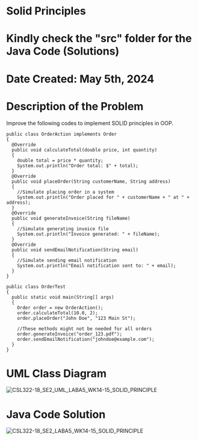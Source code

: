 # Solid Principles

# Kindly check the "src" folder for the Java Code (Solutions)

# Date Created: May 5th, 2024

# Description of the Problem

Improve the following codes to implement SOLID principles in OOP.

    public class OrderAction implements Order
    {
      @Override
      public void calculateTotal(double price, int quantity)
      {
        double total = price * quantity;
        System.out.println("Order total: $" + total);
      }
      @Override
      public void placeOrder(String customerName, String address)
      {
        //Simulate placing order in a system
        System.out.println("Order placed for " + customerName + " at " + address);
      }
      @Override
      public void generateInvoice(String fileName)
      {
        //Simulate generating invoice file
        System.out.println("Invoice generated: " + fileName);
      }
      @Override
      public void sendEmailNotification(String email)
      {
        //Simulate sending email notification
        System.out.println("Email notification sent to: " + email);
      }
    }

    public class OrderTest
    {
      public static void main(String[] args)
      {
        Order order = new OrderAction();
        order.calculateTotal(10.0, 2);
        order.placeOrder("John Doe", "123 Main St");

        //These methods might not be needed for all orders
        order.generateInvoice("order_123.pdf");
        order.sendEmailNotification("johndoe@example.com");
      }
    }


# UML Class Diagram
![CSL322-18_SE2_UML_LABA5_WK14-15_SOLID_PRINCIPLE](https://github.com/VinceTedChua/solidPrinciples2/assets/142372312/87af73a0-398a-4d0d-b368-c7c02ae1619d)


# Java Code Solution
![CSL322-18_SE2_LABA5_WK14-15_SOLID_PRINCIPLE](https://github.com/VinceTedChua/solidPrinciples2/assets/142372312/66a6a4d7-daa7-4f92-a6d9-544269584a24)




